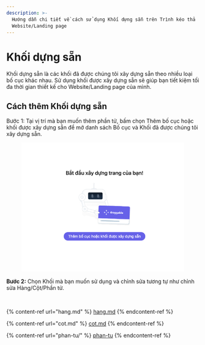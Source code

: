 ```yaml
---
description: >-
  Hướng dẫn chi tiết về cách sử dụng Khối dựng sẵn trên Trình kéo thả
  Website/Landing page
---
```


# Khối dựng sẵn

Khối dựng sẵn là các khối đã được chúng tôi xây dựng sẵn theo nhiều loại bố cục khác nhau. Sử dụng khối được xây dựng sẵn sẽ giúp bạn tiết kiệm tối đa thời gian thiết kế cho Website/Landing page của mình.&#x20;

## Cách thêm Khối dựng sẵn

Bước 1: Tại vị trí mà bạn muốn thêm phần tử, bấm chọn Thêm bố cục hoặc khối được xây dựng sẵn để mở danh sách Bố cục và Khối đã được chúng tôi xây dựng sẵn.

<figure><img src="../.gitbook/assets/Screen Shot 2023-11-06 at 16.01.18.png" alt="" width="464"><figcaption></figcaption></figure>

**Bước 2:** Chọn Khối mà bạn muốn sử dụng và chỉnh sửa tương tự như chỉnh sửa Hàng/Cột/Phần tử.



<figure><img src="../.gitbook/assets/khối.png" alt=""><figcaption></figcaption></figure>

{% content-ref url="hang.md" %}
[hang.md](hang.md)
{% endcontent-ref %}

{% content-ref url="cot.md" %}
[cot.md](cot.md)
{% endcontent-ref %}

{% content-ref url="phan-tu/" %}
[phan-tu](phan-tu/)
{% endcontent-ref %}
